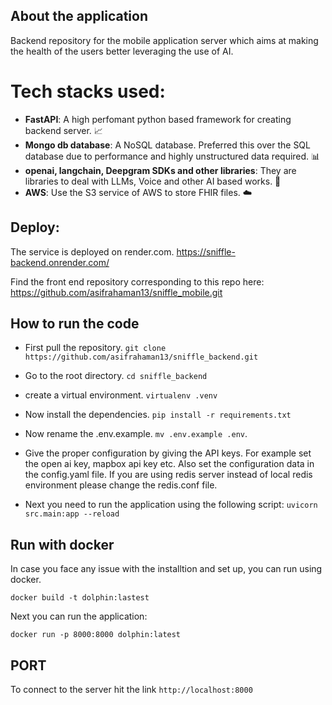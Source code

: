 ## About the application

Backend repository for the mobile application server which aims at making the health of the users better leveraging the use of AI.

# Tech stacks used:
- **FastAPI**: A high perfomant python based framework for creating backend server. 📈
- **Mongo db database**: A NoSQL database. Preferred this over the SQL database due to performance and highly unstructured data required. 📊
- **openai, langchain, Deepgram SDKs and other libraries**: They are libraries to deal with LLMs, Voice and other AI based works. 🤖
- **AWS**: Use the S3 service of AWS to store FHIR files. ☁️

## Deploy:

The service is deployed on render.com. https://sniffle-backend.onrender.com/

Find the front end repository corresponding to this repo here: https://github.com/asifrahaman13/sniffle_mobile.git

## How to run the code

- First pull the repository. `git clone https://github.com/asifrahaman13/sniffle_backend.git`

- Go to the root directory. `cd sniffle_backend`

- create a virtual environment. `virtualenv .venv`

- Now install the dependencies. `pip install -r requirements.txt`

- Now rename the .env.example. `mv .env.example .env`. 

- Give the proper configuration by giving the API keys. For example set the open ai key, mapbox api key etc. Also set the configuration data in the config.yaml file. If you are using redis server instead of local redis environment please change the redis.conf file.

- Next you need to run the application using the following script: `uvicorn src.main:app --reload`

## Run with docker

In case you face any issue with the installtion and set up, you can run using docker.

`docker build -t dolphin:lastest `

Next you can run the application:

`docker run -p 8000:8000 dolphin:latest`

## PORT

To connect to the server hit the link `http://localhost:8000`